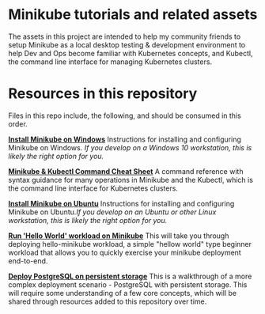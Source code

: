 
#  Minikube tutorials and related assets

The assets in this project are intended to help my community friends
to setup Minikube as a local desktop testing & development environment 
to help Dev and Ops become familiar with Kubernetes concepts, and Kubectl, 
the command line interface for managing Kubernetes clusters.

# Resources in this repository
Files in this repo include, the following, and should be consumed in this order.

[**Install Minikube on Windows**](./minikube_install_config_Windows.md) Instructions for installing and configuring Minikube on Windows. _If you develop on a Windows 10 workstation, this is likely the right option for you._

[**Minikube & Kubectl Command Cheat Sheet**](./Minikube_Cmd_Cheat_Sheet.md) A command reference with syntax guidance for many operations in Minikube and the Kubectl, which is the command line interface for Kubernetes clusters.

[**Install Minikube on Ubuntu**](./minikube_install_config_ubuntu.md) Instructions for installing and configuring Minikube on Ubuntu._If you develop on an Ubuntu or other Linux workstation, this is likely the right option for you._

[**Run 'Hello World' workload on Minikube**](./minikube_run_helloworld_workload.md) This will take you through deploying hello-minikube workload, a simple "hellow world" type beginner workload that allows you to quickly exercise your minikube deployment end-to-end.

[**Deploy PostgreSQL on persistent storage**](./Deploy_Postgres_PersistentStorage/postgres-walkthru.md) This is a walkthrough of a more complex deployment scenario - PostgreSQL with persistent storage. This will require some understanding of a few core concepts, which will be shared through resources added to this repository over time.